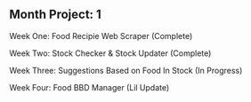 ## Month Project: 1

Week One: Food Recipie Web Scraper (Complete)

Week Two: Stock Checker & Stock Updater (Complete)

Week Three: Suggestions Based on Food In Stock (In Progress)

Week Four: Food BBD Manager (Lil Update)
